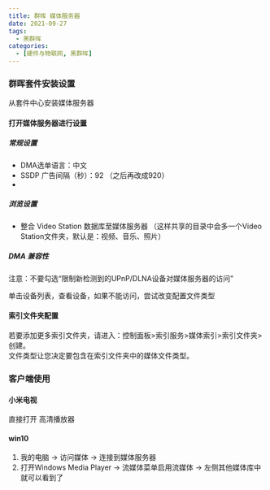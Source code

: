 ```yaml
---
title: 群晖 媒体服务器
date: 2021-09-27
tags: 
  - 黑群晖
categories:
  - [硬件与物联网, 黑群晖]
---
```




### 群晖套件安装设置
从套件中心安装媒体服务器


#### 打开媒体服务器进行设置

##### 常规设置
- DMA选单语言：中文
- SSDP 广告间隔（秒）：92  （之后再改成920）
- 


##### 浏览设置
- 整合 Video Station 数据库至媒体服务器
（这样共享的目录中会多一个Video Station文件夹，默认是：视频、音乐、照片）


##### DMA 兼容性
注意：不要勾选“限制新检测到的UPnP/DLNA设备对媒体服务器的访问”

单击设备列表，查看设备，如果不能访问，尝试改变配置文件类型

#### 索引文件夹配置

若要添加更多索引文件夹，请进入：控制面板>索引服务>媒体索引>索引文件夹>创建。  
文件类型让您决定要包含在索引文件夹中的媒体文件类型。


### 客户端使用
#### 小米电视
直接打开 高清播放器


#### win10

1. 我的电脑 -> 访问媒体 -> 连接到媒体服务器
2. 打开Windows Media Player -> 流媒体菜单启用流媒体 -> 左侧其他媒体库中就可以看到了










